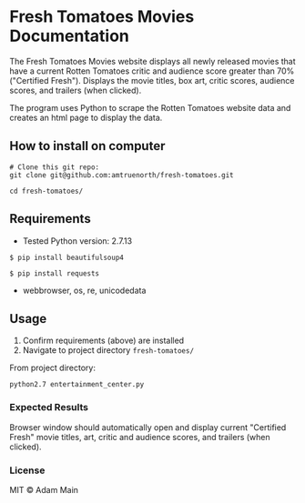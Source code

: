 # Fresh Tomatoes Movies Documentation
The Fresh Tomatoes Movies website displays all newly released movies that have a
current Rotten Tomatoes critic and audience score greater than
70% ("Certified Fresh").  Displays the movie titles, box art, critic scores,
audience scores, and trailers (when clicked).

The program uses Python to scrape the Rotten Tomatoes website data and creates
an html page to display the data.

## How to install on computer
```
# Clone this git repo:
git clone git@github.com:amtruenorth/fresh-tomatoes.git

cd fresh-tomatoes/
```


## Requirements
- Tested Python version: 2.7.13
```
$ pip install beautifulsoup4

$ pip install requests
```
- webbrowser, os, re, unicodedata

## Usage

1) Confirm requirements (above) are installed
2) Navigate to project directory ```fresh-tomatoes/```

From project directory:
```
python2.7 entertainment_center.py
```

### Expected Results

Browser window should automatically open and display current "Certified Fresh"
movie titles, art, critic and audience scores, and trailers (when clicked).

### License
MIT © Adam Main
